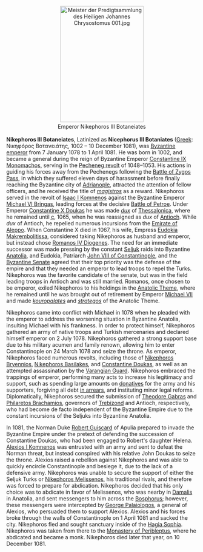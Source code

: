 <div class="photo" colspan="2" style="text-align: center; margin: 25px 0 10px;"><a class="image" href="https://en.wikipedia.org/wiki/File:Meister_der_Predigtsammlung_des_Heiligen_Johannes_Chrysostomus_001.jpg"><img alt="Meister der Predigtsammlung des Heiligen Johannes Chrysostomus 001.jpg" data-file-height="1666" data-file-width="1196" decoding="async" height="306" src="https://upload.wikimedia.org/wikipedia/commons/thumb/4/4e/Meister_der_Predigtsammlung_des_Heiligen_Johannes_Chrysostomus_001.jpg/220px-Meister_der_Predigtsammlung_des_Heiligen_Johannes_Chrysostomus_001.jpg" srcset="https://upload.wikimedia.org/wikipedia/commons/thumb/4/4e/Meister_der_Predigtsammlung_des_Heiligen_Johannes_Chrysostomus_001.jpg/330px-Meister_der_Predigtsammlung_des_Heiligen_Johannes_Chrysostomus_001.jpg 1.5x, //upload.wikimedia.org/wikipedia/commons/thumb/4/4e/Meister_der_Predigtsammlung_des_Heiligen_Johannes_Chrysostomus_001.jpg/440px-Meister_der_Predigtsammlung_des_Heiligen_Johannes_Chrysostomus_001.jpg 2x" width="220"/></a><div style="line-height:normal;padding-bottom:0.2em;padding-top:0.2em;">Emperor Nikephoros III Botaneiates</div></div>

[comment]: # 'breakpoint'
<p><b>Nikephoros III Botaneiates</b>, Latinized as <b>Nicephorus III Botaniates</b> (<a href="https://en.wikipedia.org/wiki/Greek_language" title="Greek language">Greek</a>: <span lang="el">Νικηφόρος Βοτανειάτης</span>, 1002 – 10 December 1081), was <a href="https://en.wikipedia.org/wiki/Byzantine_Empire" title="Byzantine Empire">Byzantine</a> <a class="mw-redirect" href="https://en.wikipedia.org/wiki/List_of_Byzantine_Emperors" title="List of Byzantine Emperors">emperor</a> from 7 January 1078 to 1 April 1081. He was born in 1002, and became a general during the reign of Byzantine Emperor <a href="https://en.wikipedia.org/wiki/Constantine_IX_Monomachos" title="Constantine IX Monomachos">Constantine IX Monomachos</a>, serving in the <a href="https://en.wikipedia.org/wiki/Pecheneg_revolt" title="Pecheneg revolt">Pecheneg revolt</a> of 1048–1053. His actions in guiding his forces away from the Pechenegs following the <a class="new" href="https://en.wikipedia.org/w/index.php?title=Battle_of_Zygos_Pass&amp;action=edit&amp;redlink=1" title="Battle of Zygos Pass (page does not exist)">Battle of Zygos Pass</a>, in which they suffered eleven days of harassment before finally reaching the Byzantine city of <a class="mw-redirect" href="https://en.wikipedia.org/wiki/Adrianople" title="Adrianople">Adrianople</a>, attracted the attention of fellow officers, and he received the title of <i><a class="mw-redirect" href="https://en.wikipedia.org/wiki/Magistros" title="Magistros">magistros</a></i> as a reward. Nikephoros served in the revolt of <a href="https://en.wikipedia.org/wiki/Isaac_I_Komnenos" title="Isaac I Komnenos">Isaac I Komnenos</a> against the Byzantine Emperor <a href="https://en.wikipedia.org/wiki/Michael_VI_Bringas" title="Michael VI Bringas">Michael VI Bringas</a>, leading forces at the decisive <a href="https://en.wikipedia.org/wiki/Battle_of_Petroe" title="Battle of Petroe">Battle of Petroe</a>. Under Emperor <a href="https://en.wikipedia.org/wiki/Constantine_X_Doukas" title="Constantine X Doukas">Constantine X Doukas</a> he was made <i><a href="https://en.wikipedia.org/wiki/Dux" title="Dux">dux</a></i> of <a href="https://en.wikipedia.org/wiki/Thessalonica_(theme)" title="Thessalonica (theme)">Thessalonica</a>, where he remained until <abbr title="circa">c.</abbr> 1065, when he was reassigned as <i>dux</i> of <a href="https://en.wikipedia.org/wiki/Antioch" title="Antioch">Antioch</a>. While <i>dux</i> of Antioch, he repelled numerous incursions from the <a class="mw-redirect" href="https://en.wikipedia.org/wiki/Emirate_of_Aleppo" title="Emirate of Aleppo">Emirate of Aleppo</a>. When Constantine X died in 1067, his wife, Empress <a href="https://en.wikipedia.org/wiki/Eudokia_Makrembolitissa" title="Eudokia Makrembolitissa">Eudokia Makrembolitissa</a>, considered taking Nikephoros as husband and emperor, but instead chose <a href="https://en.wikipedia.org/wiki/Romanos_IV_Diogenes" title="Romanos IV Diogenes">Romanos IV Diogenes</a>. The need for an immediate successor was made pressing by the constant <a href="https://en.wikipedia.org/wiki/Seljuk_Empire" title="Seljuk Empire">Seljuk</a> raids into Byzantine <a href="https://en.wikipedia.org/wiki/Anatolia" title="Anatolia">Anatolia</a>, and Eudokia, Patriarch <a href="https://en.wikipedia.org/wiki/John_VIII_of_Constantinople" title="John VIII of Constantinople">John VIII of Constantinople</a>, and the <a href="https://en.wikipedia.org/wiki/Byzantine_Senate" title="Byzantine Senate">Byzantine Senate</a> agreed that their top priority was the defense of the empire and that they needed an emperor to lead troops to repel the Turks. Nikephoros was the favorite candidate of the senate, but was in the field leading troops in Antioch and was still married. Romanos, once chosen to be emperor, exiled Nikephoros to his holdings in the <a href="https://en.wikipedia.org/wiki/Anatolic_Theme" title="Anatolic Theme">Anatolic Theme</a>, where he remained until he was brought out of retirement by Emperor <a class="mw-redirect" href="https://en.wikipedia.org/wiki/Michael_VII" title="Michael VII">Michael VII</a> and made <i><a href="https://en.wikipedia.org/wiki/Kouropalates" title="Kouropalates">kouropalates</a></i> and <i><a href="https://en.wikipedia.org/wiki/Strategos" title="Strategos">strategos</a></i> of the Anatolic Theme.
</p><p>Nikephoros came into conflict with Michael in 1078 when he pleaded with the emperor to address the worsening situation in Byzantine Anatolia, insulting Michael with his frankness. In order to protect himself, Nikephoros gathered an army of native troops and Turkish mercenaries and declared himself emperor on 2 July 1078. Nikephoros gathered a strong support base due to his military acumen and family renown, allowing him to enter Constantinople on 24 March 1078 and seize the throne. As emperor, Nikephoros faced numerous revolts, including those of <a href="https://en.wikipedia.org/wiki/Nikephoros_Bryennios_the_Elder" title="Nikephoros Bryennios the Elder">Nikephoros Bryennios</a>, <a href="https://en.wikipedia.org/wiki/Nikephoros_Basilakes" title="Nikephoros Basilakes">Nikephoros Basilakes</a>, and <a class="mw-redirect" href="https://en.wikipedia.org/wiki/Constantine_Doukas" title="Constantine Doukas">Constantine Doukas</a>, as well as an attempted assassination by the <a href="https://en.wikipedia.org/wiki/Varangian_Guard" title="Varangian Guard">Varangian Guard</a>. Nikephoros embraced the trappings of emperor, performing many acts to increase his legitimacy and support, such as spending large amounts on <a href="https://en.wikipedia.org/wiki/Donativum" title="Donativum">donatives</a> for the army and his supporters, forgiving all debt <a class="mw-redirect" href="https://en.wikipedia.org/wiki/In_arrears" title="In arrears">in arrears</a>, and instituting minor legal reforms. Diplomatically, Nikephoros secured the submission of <a href="https://en.wikipedia.org/wiki/Theodore_Gabras" title="Theodore Gabras">Theodore Gabras</a> and <a href="https://en.wikipedia.org/wiki/Philaretos_Brachamios" title="Philaretos Brachamios">Philaretos Brachamios</a>, governors of <a href="https://en.wikipedia.org/wiki/Chaldia" title="Chaldia">Trebizond</a> and Antioch, respectively, who had become de facto independent of the Byzantine Empire due to the constant incursions of the Seljuks into Byzantine Anatolia.
</p><p>In 1081, the Norman Duke <a href="https://en.wikipedia.org/wiki/Robert_Guiscard" title="Robert Guiscard">Robert Guiscard</a> of Apulia prepared to invade the Byzantine Empire under the pretext of defending the succession of Constantine Doukas, who had been engaged to Robert's daughter Helena. <a href="https://en.wikipedia.org/wiki/Alexios_I_Komnenos" title="Alexios I Komnenos">Alexios I Komnenos</a> was entrusted with an army and sent to defeat the Norman threat, but instead conspired with his relative John Doukas to seize the throne. Alexios raised a rebellion against Nikephoros and was able to quickly encircle Constantinople and besiege it, due to the lack of a defensive army. Nikephoros was unable to secure the support of either the Seljuk Turks or <a href="https://en.wikipedia.org/wiki/Nikephoros_Melissenos" title="Nikephoros Melissenos">Nikephoros Melissenos</a>, his traditional rivals, and therefore was forced to prepare for abdication. Nikephoros decided that his only choice was to abdicate in favor of Melissenos, who was nearby in <a href="https://en.wikipedia.org/wiki/Damalis" title="Damalis">Damalis</a> in Anatolia, and sent messengers to him across the <a href="https://en.wikipedia.org/wiki/Bosporus" title="Bosporus">Bosphorus</a>; however, these messengers were intercepted by <a href="https://en.wikipedia.org/wiki/George_Palaiologos" title="George Palaiologos">George Palaiologos</a>, a general of Alexios, who persuaded them to support Alexios. Alexios and his forces broke through the walls of Constantinople on 1 April 1081 and sacked the city. Nikephoros fled and sought sanctuary inside of the <a href="https://en.wikipedia.org/wiki/Hagia_Sophia" title="Hagia Sophia">Hagia Sophia</a>. Nikephoros was taken from there to the <a href="https://en.wikipedia.org/wiki/Church_of_St._George_of_Samatya" title="Church of St. George of Samatya">Monastery of Peribleptus</a>, where he abdicated and became a monk. Nikephoros died later that year, on 10 December 1081.
</p>